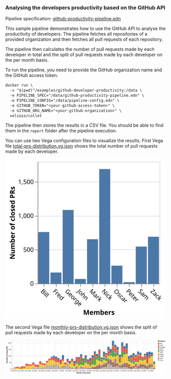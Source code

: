 ### Analysing the developers productivity based on the GitHub API

Pipeline specification: [github-productivity-pipeline.edn](github-productivity-pipeline.edn)

This sample pipeline demonstrates how to use the GitHub API to analyse 
the productivity of developers. The pipeline fetches all repositories 
of a provided organization and then fetches all pull requests of each repository.

The pipeline then calculates the number of pull requests made by each developer in total
and the split of pull requests made by each developer on the per month basis.

To run the pipeline, you need to provide the GitHub organization name and the GitHub access token.

```shell
docker run \
  -v "$(pwd)"/examples/github-developer-productivity:/data \
  -e PIPELINE_SPEC="/data/github-productivity-pipeline.edn" \
  -e PIPELINE_CONFIG="/data/pipeline-config.edn" \
  -e GITHUB_TOKEN="<your-github-access-token>" \
  -e GITHUB_ORG_NAME="<your-github-organization>" \
  velioio/collet
```

The pipeline then stores the results in a CSV file. 
You should be able to find them in the `report` folder after the pipeline execution.

You can use two Vega configuration files to visualize the results.
First Vega file [total-prs-distribution.vg.json](total-prs-distribution.vg.json) 
shows the total number of pull requests made by each developer.

![total-prs-distribution.svg](total-prs-distribution.svg)

The second Vega file [monthly-prs-distribution.vg.json](monthly-prs-distribution.vg.json) 
shows the split of pull requests made by each developer on the per month basis.

![monthly-prs-distribution.svg](monthly-prs-distribution.svg)